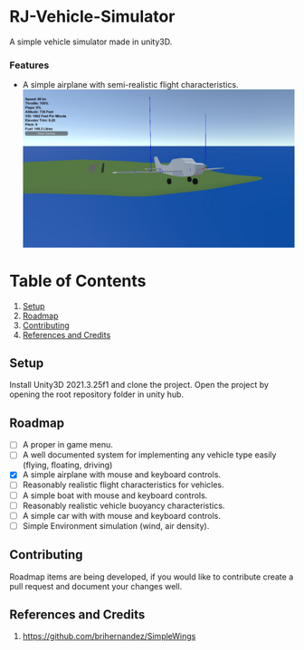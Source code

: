 # RJ-Vehicle-Simulator
 A simple vehicle simulator made in unity3D.

### Features
- A simple airplane with semi-realistic flight characteristics.
![Flying screenshot](screenshot1.JPG)


# Table of Contents
1. [Setup](#Setup)
2. [Roadmap](#Roadmap)
3. [Contributing](#Contributing)
4. [References and Credits](#References-and-Credits)


## Setup
Install Unity3D 2021.3.25f1 and clone the project. Open the project by opening the root repository folder in unity hub.

## Roadmap
- [ ] A proper in game menu.
- [ ] A well documented system for implementing any vehicle type easily (flying, floating, driving)
- [x] A simple airplane with mouse and keyboard controls.
- [ ] Reasonably realistic flight characteristics for vehicles.
- [ ] A simple boat with mouse and keyboard controls.
- [ ] Reasonably realistic vehicle buoyancy characteristics.
- [ ] A simple car with with mouse and keyboard controls.
- [ ] Simple Environment simulation (wind, air density).

## Contributing
Roadmap items are being developed, if you would like to contribute create a pull request and document your changes well.

## References and Credits
1. https://github.com/brihernandez/SimpleWings
